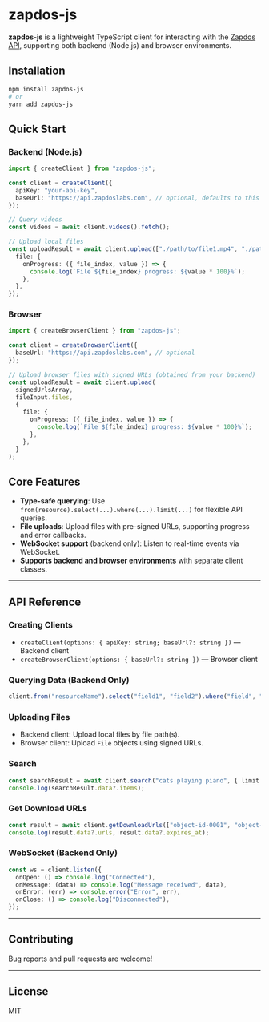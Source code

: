 # zapdos-js

**zapdos-js** is a lightweight TypeScript client for interacting with the [Zapdos API](https://zapdoslabs.com), supporting both backend (Node.js) and browser environments.


## Installation

```bash
npm install zapdos-js
# or
yarn add zapdos-js
```

## Quick Start

### Backend (Node.js)

```typescript
import { createClient } from "zapdos-js";

const client = createClient({
  apiKey: "your-api-key",
  baseUrl: "https://api.zapdoslabs.com", // optional, defaults to this URL
});

// Query videos
const videos = await client.videos().fetch();

// Upload local files
const uploadResult = await client.upload(["./path/to/file1.mp4", "./path/to/file2.mkv"], {
  file: {
    onProgress: ({ file_index, value }) => {
      console.log(`File ${file_index} progress: ${value * 100}%`);
    },
  },
});
```

### Browser

```typescript
import { createBrowserClient } from "zapdos-js";

const client = createBrowserClient({
  baseUrl: "https://api.zapdoslabs.com", // optional
});

// Upload browser files with signed URLs (obtained from your backend)
const uploadResult = await client.upload(
  signedUrlsArray,
  fileInput.files,
  {
    file: {
      onProgress: ({ file_index, value }) => {
        console.log(`File ${file_index} progress: ${value * 100}%`);
      },
    },
  }
);
```

## Core Features

* **Type-safe querying**: Use `from(resource).select(...).where(...).limit(...)` for flexible API queries.
* **File uploads**: Upload files with pre-signed URLs, supporting progress and error callbacks.
* **WebSocket support** (backend only): Listen to real-time events via WebSocket.
* **Supports backend and browser environments** with separate client classes.

---

## API Reference

### Creating Clients

* `createClient(options: { apiKey: string; baseUrl?: string })` — Backend client
* `createBrowserClient(options: { baseUrl?: string })` — Browser client

### Querying Data (Backend Only)

```typescript
client.from("resourceName").select("field1", "field2").where("field", "=", value).limit(10).fetch();
```

### Uploading Files

* Backend client: Upload local files by file path(s).
* Browser client: Upload `File` objects using signed URLs.

### Search

```typescript
const searchResult = await client.search("cats playing piano", { limit: 5 });
console.log(searchResult.data?.items);
```

### Get Download URLs

```typescript
const result = await client.getDownloadUrls(["object-id-0001", "object-id-0002"]);
console.log(result.data?.urls, result.data?.expires_at);
```

### WebSocket (Backend Only)

```typescript
const ws = client.listen({
  onOpen: () => console.log("Connected"),
  onMessage: (data) => console.log("Message received", data),
  onError: (err) => console.error("Error", err),
  onClose: () => console.log("Disconnected"),
});
```

---

## Contributing

Bug reports and pull requests are welcome!

---

## License

MIT
